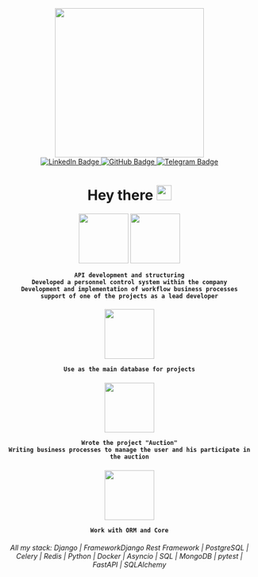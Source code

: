 <div id="header" align="center">
  <img src="https://media1.giphy.com/media/gG9fVWJdN41NeiHhzk/giphy.gif?cid=ecf05e47o7lgjvr9v3rexfhsrkgmvg5fou2s1c76e6k919og&rid=giphy.gif&ct=gf" width="300"/>
<div id="badges">
  <a href="https://www.linkedin.com/in/ilya-brodovoi-019272248/">
    <img src="https://img.shields.io/badge/LinkedIn-blue?style=for-the-badge&logo=linkedin&logoColor=white" alt="LinkedIn Badge"/>
  </a>
  <a href="https://github.com/N4lkin">
    <img src="https://img.shields.io/badge/GitHub-black?style=for-the-badge&logo=github&logoColor=white" alt="GitHub Badge"/>
  </a> 
  <a href="https://t.me/N4lkin">
    <img src="https://img.shields.io/badge/Telegram-blue?style=for-the-badge&logo=telegram&logoColor=white" alt="Telegram Badge"/>
  </a>
</div>
<h1>
  Hey there
  <img src="https://media.giphy.com/media/hvRJCLFzcasrR4ia7z/giphy.gif" width="30px"/>
</h1>
<div id="django">
  <h4>
  <img src="https://blog.skillfactory.ru/wp-content/uploads/2022/03/django_logo.svg-1594273.png" width="100">
  <img src="https://daniel.feldroy.com/images/drf.png" width="100">
    
    API development and structuring
    Developed a personnel control system within the company
    Development and implementation of workflow business processes
    support of one of the projects as a lead developer
  </h4>
</div>
<div id="fastapi">
  <h4>
  <img src="https://timeweb.com/ru/community/article/6a/6aec84e99f708bc438b913c3089e18ae.png" width="100">
  
    
    Use as the main database for projects
  </h4>
</div>
<div id="postgresql">
  <h4>
  <img src="https://fastapi.tiangolo.com/img/logo-margin/logo-teal.png" width="100">
    
    Wrote the project "Auction"
    Writing business processes to manage the user and his participate in the auction
  </h4>
</div>
<div id="sqlalchemy">
  <h4>
  <img src="https://quintagroup.com/cms/python/images/sqlalchemy-logo.png/@@images/eca35254-a2db-47a8-850b-2678f7f8bc09.png" width="100">
    
    Work with ORM and Core
  </h4>
</div>
  
<div id="stack">
  <h6>
    All my stack: Django | FrameworkDjango Rest Framework | PostgreSQL | Celery | Redis | Python | Docker | Asyncio | SQL | MongoDB | pytest | FastAPI | SQLAlchemy
  </h6>
</div>
